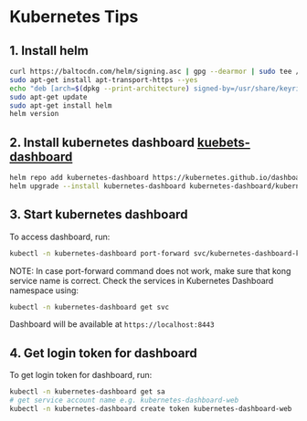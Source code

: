 
# Kubernetes Tips

## 1. Install helm

```sh
curl https://baltocdn.com/helm/signing.asc | gpg --dearmor | sudo tee /usr/share/keyrings/helm.gpg > /dev/null
sudo apt-get install apt-transport-https --yes
echo "deb [arch=$(dpkg --print-architecture) signed-by=/usr/share/keyrings/helm.gpg] https://baltocdn.com/helm/stable/debian/ all main" | sudo tee /etc/apt/sources.list.d/helm-stable-debian.list
sudo apt-get update
sudo apt-get install helm
helm version
```

## 2. Install kubernetes dashboard [kuebets-dashboard](https://artifacthub.io/packages/helm/k8s-dashboard/kubernetes-dashboard)

```sh
helm repo add kubernetes-dashboard https://kubernetes.github.io/dashboard/
helm upgrade --install kubernetes-dashboard kubernetes-dashboard/kubernetes-dashboard --create-namespace --namespace kubernetes-dashboard
```

## 3. Start kubernetes dashboard

To access dashboard, run:

```sh
kubectl -n kubernetes-dashboard port-forward svc/kubernetes-dashboard-kong-proxy 8443:443
```

NOTE: In case port-forward command does not work, make sure that kong service name is correct. Check the services in Kubernetes Dashboard namespace using:

```sh
kubectl -n kubernetes-dashboard get svc
```

Dashboard will be available at `https://localhost:8443`


## 4. Get login token for dashboard
To get login token for dashboard, run:

```sh
kubectl -n kubernetes-dashboard get sa
# get service account name e.g. kubernetes-dashboard-web
kubectl -n kubernetes-dashboard create token kubernetes-dashboard-web
```